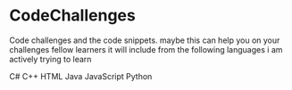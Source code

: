 # CodeChallenges
Code challenges and the code snippets. maybe this can help you on your challenges fellow learners
it will include from the following languages i am actively trying to learn

C#
C++
HTML
Java
JavaScript
Python

